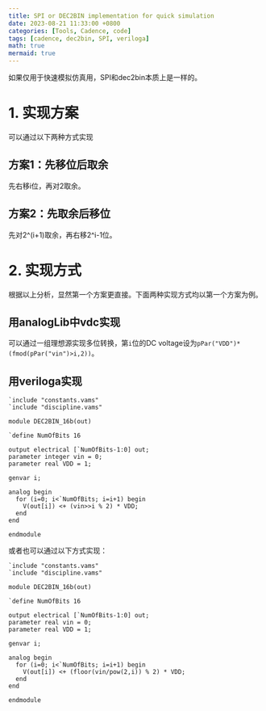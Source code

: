 ```yaml
---
title: SPI or DEC2BIN implementation for quick simulation
date: 2023-08-21 11:33:00 +0800
categories: [Tools, Cadence, code]
tags: [cadence, dec2bin, SPI, veriloga]
math: true
mermaid: true
---
```


如果仅用于快速模拟仿真用，SPI和dec2bin本质上是一样的。

# 1. 实现方案
可以通过以下两种方式实现
## 方案1：先移位后取余
先右移i位，再对2取余。

## 方案2：先取余后移位
先对2^(i+1)取余，再右移2^i-1位。

# 2. 实现方式
根据以上分析，显然第一个方案更直接。下面两种实现方式均以第一个方案为例。
## 用analogLib中vdc实现
可以通过一组理想源实现多位转换，第`i`位的DC voltage设为`pPar("VDD")*(fmod(pPar("vin")>i,2))`。
## 用veriloga实现

```
`include "constants.vams"
`include "discipline.vams"

module DEC2BIN_16b(out)

`define NumOfBits 16

output electrical [`NumOfBits-1:0] out;
parameter integer vin = 0;
parameter real VDD = 1;

genvar i;

analog begin
  for (i=0; i<`NumOfBits; i=i+1) begin
    V(out[i]) <+ (vin>>i % 2) * VDD;
  end
end

endmodule
```

或者也可以通过以下方式实现：

```
`include "constants.vams"
`include "discipline.vams"

module DEC2BIN_16b(out)

`define NumOfBits 16

output electrical [`NumOfBits-1:0] out;
parameter real vin = 0;
parameter real VDD = 1;

genvar i;

analog begin
  for (i=0; i<`NumOfBits; i=i+1) begin
    V(out[i]) <+ (floor(vin/pow(2,i)) % 2) * VDD;
  end
end

endmodule
```

